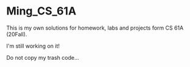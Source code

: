 # Ming_CS_61A
This is my own solutions for homework, labs and projects form CS 61A (20Fall).

I'm still working on it!

Do not copy my trash code...
